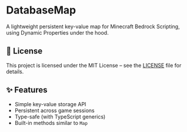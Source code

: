 # DatabaseMap

A lightweight persistent key-value map for Minecraft Bedrock Scripting, using Dynamic Properties under the hood.

## 📄 License

This project is licensed under the MIT License – see the [LICENSE](./LICENSE) file for details.

## ✨ Features

- Simple key-value storage API
- Persistent across game sessions
- Type-safe (with TypeScript generics)
- Built-in methods similar to `Map`